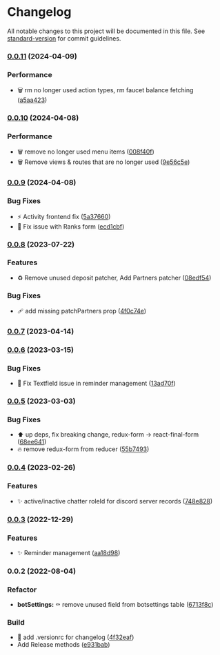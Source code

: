# Changelog

All notable changes to this project will be documented in this file. See [standard-version](https://github.com/conventional-changelog/standard-version) for commit guidelines.

### [0.0.11](https://github.com/bobpepers/Runebase-Discord-Bot-dashboard/compare/v0.0.10...v0.0.11) (2024-04-09)


### Performance

* :wastebasket: rm no longer used action types, rm faucet balance fetching ([a5aa423](https://github.com/bobpepers/Runebase-Discord-Bot-dashboard/commit/a5aa4235c83b15f7b24dbdfc0caa745b5804dfb3))

### [0.0.10](https://github.com/bobpepers/Runebase-Discord-Bot-dashboard/compare/v0.0.9...v0.0.10) (2024-04-08)


### Performance

* :wastebasket: remove no longer used menu items ([008f40f](https://github.com/bobpepers/Runebase-Discord-Bot-dashboard/commit/008f40f491baa31c4f303f11a04e8652a3321c51))
* :wastebasket: Remove views & routes that are no longer used ([9e56c5e](https://github.com/bobpepers/Runebase-Discord-Bot-dashboard/commit/9e56c5e13f76c4a0cd8f556efed69cf5217f90ec))

### [0.0.9](https://github.com/bobpepers/Runebase-Discord-Bot-dashboard/compare/v0.0.8...v0.0.9) (2024-04-08)


### Bug Fixes

* :zap: Activity frontend fix ([5a37660](https://github.com/bobpepers/Runebase-Discord-Bot-dashboard/commit/5a3766073cc25fab2a0d071a1a5e73a62a825693))
* 🐛 Fix issue with Ranks form ([ecd1cbf](https://github.com/bobpepers/Runebase-Discord-Bot-dashboard/commit/ecd1cbf69aee71cc5e10d0ad420e68db925da064))

### [0.0.8](https://github.com/bobpepers/Runebase-Discord-Bot-dashboard/compare/v0.0.7...v0.0.8) (2023-07-22)


### Features

* ♻️ Remove unused deposit patcher, Add Partners patcher ([08edf54](https://github.com/bobpepers/Runebase-Discord-Bot-dashboard/commit/08edf54c23e0fe51d3d9cbba105c8c05c76d6e17))


### Bug Fixes

* 🩹 add missing patchPartners prop ([4f0c74e](https://github.com/bobpepers/Runebase-Discord-Bot-dashboard/commit/4f0c74ea0ffe41e22550b48934fa7dd16bcc917d))

### [0.0.7](https://github.com/bobpepers/Runebase-Discord-Bot-dashboard/compare/v0.0.6...v0.0.7) (2023-04-14)

### [0.0.6](https://github.com/bobpepers/Runebase-Discord-Bot-dashboard/compare/v0.0.5...v0.0.6) (2023-03-15)


### Bug Fixes

* 🐛 Fix Textfield issue in reminder management ([13ad70f](https://github.com/bobpepers/Runebase-Discord-Bot-dashboard/commit/13ad70f2d2fb2afef855ac53aacfa9f1923aa4dd))

### [0.0.5](https://github.com/bobpepers/Runebase-Discord-Bot-dashboard/compare/v0.0.4...v0.0.5) (2023-03-03)


### Bug Fixes

* ⬆️ up deps, fix breaking change, redux-form -> react-final-form ([68ee641](https://github.com/bobpepers/Runebase-Discord-Bot-dashboard/commit/68ee64174ba55106986736d4d127f4da1f87e016))
* 🔥 remove redux-form from reducer ([55b7493](https://github.com/bobpepers/Runebase-Discord-Bot-dashboard/commit/55b7493e92ed6e3b83339772ccb8493cd084c197))

### [0.0.4](https://github.com/bobpepers/Runebase-Discord-Bot-dashboard/compare/v0.0.3...v0.0.4) (2023-02-26)


### Features

* ✨ active/inactive chatter roleId for discord server records ([748e828](https://github.com/bobpepers/Runebase-Discord-Bot-dashboard/commit/748e8284a433e5a186e5780904f4a3b6d2c17bd0))

### [0.0.3](https://github.com/bobpepers/Runebase-Discord-Bot-dashboard/compare/v0.0.2...v0.0.3) (2022-12-29)


### Features

* ✨ Reminder management ([aa18d98](https://github.com/bobpepers/Runebase-Discord-Bot-dashboard/commit/aa18d98ce12a8598a2901c3ef8ed6b5b2c367e44))

### 0.0.2 (2022-08-04)


### Refactor

* **botSettings:** :coffin: remove unused field from botsettings table ([6713f8c](https://github.com/bobpepers/Runebase-Discord-Bot-dashboard/commit/6713f8ccc65211fad1abbdb1fd0cf53ace1bac9e))


### Build

* :wrench: add .versionrc for changelog ([4f32eaf](https://github.com/bobpepers/Runebase-Discord-Bot-dashboard/commit/4f32eaff40019680b78bbfa54c826573541498b4))
* Add Release methods ([e931bab](https://github.com/bobpepers/Runebase-Discord-Bot-dashboard/commit/e931bab71f7f3cf9ee43f9b8c558418e1c8bff20))
